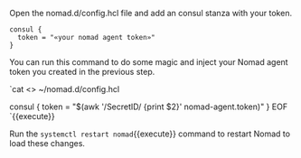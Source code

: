 Open the nomad.d/config.hcl file and add an consul stanza with your token.

```
consul {
  token = "«your nomad agent token»"
}
```

You can run this command to do some magic and inject your Nomad agent token
you created in the previous step.

`cat <<EOF >> ~/nomad.d/config.hcl

consul {
  token = "$(awk '/SecretID/ {print $2}' nomad-agent.token)"
}
EOF
`{{execute}}


Run the `systemctl restart nomad`{{execute}} command to restart Nomad to load
these changes.
